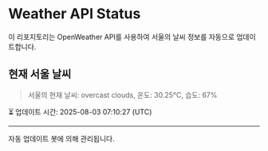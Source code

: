 
# Weather API Status

이 리포지토리는 OpenWeather API를 사용하여 서울의 날씨 정보를 자동으로 업데이트합니다.

## 현재 서울 날씨
> 서울의 현재 날씨: overcast clouds, 온도: 30.25°C, 습도: 67%

⏳ 업데이트 시간: 2025-08-03 07:10:27 (UTC)

---
자동 업데이트 봇에 의해 관리됩니다.
